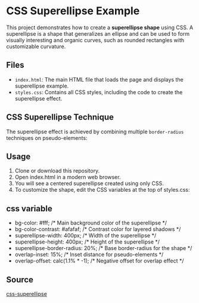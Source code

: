 # CSS Superellipse Example

This project demonstrates how to create a **superellipse shape** using CSS. A superellipse is a shape that generalizes an ellipse and can be used to form visually interesting and organic curves, such as rounded rectangles with customizable curvature.

## Files

- `index.html`: The main HTML file that loads the page and displays the superellipse example.
- `styles.css`: Contains all CSS styles, including the code to create the superellipse effect.

## CSS Superellipse Technique

The superellipse effect is achieved by combining multiple `border-radius` techniques on pseudo-elements:

## Usage
1. Clone or download this repository.
2. Open index.html in a modern web browser.
3. You will see a centered superellipse created using only CSS.
4. To customize the shape, edit the CSS variables at the top of styles.css:

## css variable
- bg-color: #fff; /* Main background color of the superellipse */
- bg-color-contrast: #afafaf; /* Contrast color for layered shadows */
- superellipse-width: 400px; /* Width of the superellipse */
- superellipse-height: 400px; /* Height of the superellipse */
- superellipse-border-radius: 20%; /* Base border-radius for the shape */
- overlap-inset: 15%; /* Inset distance for pseudo-elements */
- overlap-offset: calc(1.1% * -1); /* Negative offset for overlap effect */

## Source
[css-superellipse](https://sbx.webflow.io/css-superellipse)